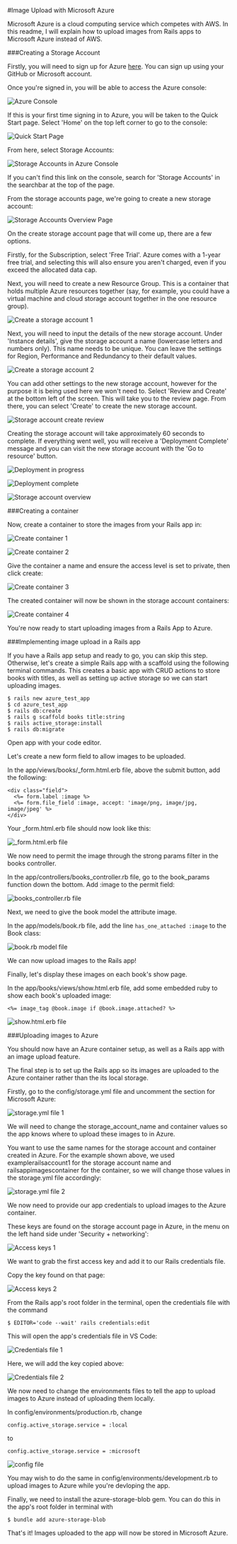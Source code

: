 #Image Upload with Microsoft Azure

Microsoft Azure is a cloud computing service which competes with AWS. In this readme, I will explain how to upload images from Rails apps to Microsoft Azure instead of AWS.

###Creating a Storage Account

Firstly, you will need to sign up for Azure [here](https://azure.microsoft.com/en-au/free/search/?&ef_id=EAIaIQobChMIo5iNiNbe8QIVGJhmAh2L3wbrEAAYASAAEgJZ0_D_BwE:G:s&OCID=AID2200144_SEM_EAIaIQobChMIo5iNiNbe8QIVGJhmAh2L3wbrEAAYASAAEgJZ0_D_BwE:G:s&gclid=EAIaIQobChMIo5iNiNbe8QIVGJhmAh2L3wbrEAAYASAAEgJZ0_D_BwE). You can sign up using your GitHub or Microsoft account.

Once you're signed in, you will be able to access the Azure console:

![Azure Console](/images/image1.png)

If this is your first time signing in to Azure, you will be taken to the Quick Start page. Select 'Home' on the top left corner to go to the console:

![Quick Start Page](/images/image3.png)

From here, select Storage Accounts:

![Storage Accounts in Azure Console](/images/image2.png)

If you can't find this link on the console, search for 'Storage Accounts' in the searchbar at the top of the page.

From the storage accounts page, we're going to create a new storage account:

![Storage Accounts Overview Page](/images/image4.png)

On the create storage account page that will come up, there are a few options.

Firstly, for the Subscription, select 'Free Trial'. Azure comes with a 1-year free trial, and selecting this will also ensure you aren't charged, even if you exceed the allocated data cap.

Next, you will need to create a new Resource Group. This is a container that holds multiple Azure resources together (say, for example, you could have a virtual machine and cloud storage account together in the one resource group).

![Create a storage account 1](/images/image5.png)

Next, you will need to input the details of the new storage account. Under 'Instance details', give the storage account a name (lowercase letters and numbers only). This name needs to be unique. You can leave the settings for Region, Performance and Redundancy to their default values.

![Create a storage account 2](/images/image6.png)

You can add other settings to the new storage account, however for the purpose it is being used here we won't need to. Select 'Review and Create' at the bottom left of the screen. This will take you to the review page. From there, you can select 'Create' to create the new storage account.

![Storage account create review](/images/image7.png)

Creating the storage account will take approximately 60 seconds to complete. If everything went well, you will receive a 'Deployment Complete' message and you can visit the new storage account with the 'Go to resource' button.

![Deployment in progress](/images/image8.png)

![Deployment complete](/images/image9.png)

![Storage account overview](/images/image10.png)

###Creating a container

Now, create a container to store the images from your Rails app in:

![Create container 1](/images/image11.png)

![Create container 2](/images/image12.png)

Give the container a name and ensure the access level is set to private, then click create:

![Create container 3](/images/image13.png)

The created container will now be shown in the storage account containers:

![Create container 4](/images/image14.png)

You're now ready to start uploading images from a Rails App to Azure.

###Implementing image upload in a Rails app

If you have a Rails app setup and ready to go, you can skip this step. Otherwise, let's create a simple Rails app with a scaffold using the following terminal commands. This creates a basic app with CRUD actions to store books with titles, as well as setting up active storage so we can start uploading images.

```
$ rails new azure_test_app
$ cd azure_test_app
$ rails db:create
$ rails g scaffold books title:string
$ rails active_storage:install
$ rails db:migrate
```

Open app with your code editor.

Let's create a new form field to allow images to be uploaded.

In the app/views/books/\_form.html.erb file, above the submit button, add the following:

```
<div class="field">
  <%= form.label :image %>
  <%= form.file_field :image, accept: 'image/png, image/jpg, image/jpeg' %>
</div>
```

Your \_form.html.erb file should now look like this:

![_form.html.erb file](/images/image15.png)

We now need to permit the image through the strong params filter in the books controller.

In the app/controllers/books_controller.rb file, go to the book_params function down the bottom. Add :image to the permit field:

![books_controller.rb file](/images/image16.png)

Next, we need to give the book model the attribute image.

In the app/models/book.rb file, add the line `has_one_attached :image` to the Book class:

![book.rb model file](/images/image17.png)

We can now upload images to the Rails app!

Finally, let's display these images on each book's show page.

In the app/books/views/show.html.erb file, add some embedded ruby to show each book's uploaded image:

`<%= image_tag @book.image if @book.image.attached? %>`

![show.html.erb file](/images/image18.png)

###Uploading images to Azure

You should now have an Azure container setup, as well as a Rails app with an image upload feature.

The final step is to set up the Rails app so its images are uploaded to the Azure container rather than the its local storage.

Firstly, go to the config/storage.yml file and uncomment the section for Microsoft Azure:

![storage.yml file 1](/images/image19.png)

We will need to change the storage_account_name and container values so the app knows where to upload these images to in Azure.

You want to use the same names for the storage account and container created in Azure. For the example shown above, we used examplerailsaccount1 for the storage account name and railsappimagescontainer for the container, so we will change those values in the storage.yml file accordingly:

![storage.yml file 2](/images/image20.png)

We now need to provide our app credentials to upload images to the Azure container.

These keys are found on the storage account page in Azure, in the menu on the left hand side under 'Security + networking':

![Access keys 1](/images/image21.png)

We want to grab the first access key and add it to our Rails credentials file.

Copy the key found on that page:

![Access keys 2](/images/image22.png)

From the Rails app's root folder in the terminal, open the credentials file with the command

`$ EDITOR='code --wait' rails credentials:edit`

This will open the app's credentials file in VS Code:

![Credentials file 1](/images/image23.png)

Here, we will add the key copied above:

![Credentials file 2](/images/image24.png)

We now need to change the environments files to tell the app to upload images to Azure instead of uploading them locally.

In config/environments/production.rb, change

`config.active_storage.service = :local`

to

`config.active_storage.service = :microsoft`

![config file](/images/image25.png)

You may wish to do the same in config/environments/development.rb to upload images to Azure while you're devloping the app.

Finally, we need to install the azure-storage-blob gem. You can do this in the app's root folder in terminal with

`$ bundle add azure-storage-blob`

That's it! Images uploaded to the app will now be stored in Microsoft Azure.
